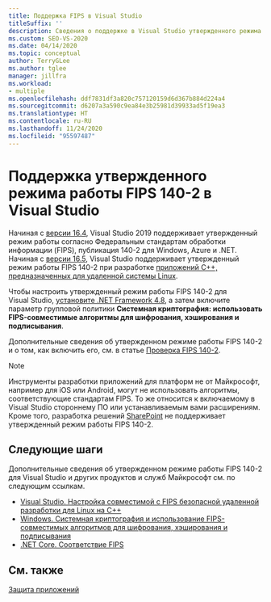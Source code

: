 ```yaml
---
title: Поддержка FIPS в Visual Studio
titleSuffix: ''
description: Сведения о поддержке в Visual Studio утвержденного режима работы согласно Федеральному стандарту обработки информации (FIPS), публикация 140-2 для Windows, Azure и .NET.
ms.custom: SEO-VS-2020
ms.date: 04/14/2020
ms.topic: conceptual
author: TerryGLee
ms.author: tglee
manager: jillfra
ms.workload:
- multiple
ms.openlocfilehash: ddf7831df3a820c757120159d6d367b884d224a4
ms.sourcegitcommit: d6207a3a590c9ea84e3b25981d39933ad5f19ea3
ms.translationtype: HT
ms.contentlocale: ru-RU
ms.lasthandoff: 11/24/2020
ms.locfileid: "95597487"
---
```

# <a name="visual-studio-support-for-the-fips-140-2-approved-mode-of-operation"></a>Поддержка утвержденного режима работы FIPS 140-2 в Visual Studio

Начиная с [версии 16.4](/visualstudio/releases/2019/release-notes-v16.4/), Visual Studio 2019 поддерживает утвержденный режим работы согласно Федеральным стандартам обработки информации (FIPS), публикация 140-2 для Windows, Azure и .NET. Начиная с [версии 16.5](/visualstudio/releases/2019/release-notes-archive-v16.5), Visual Studio поддерживает утвержденный режим работы FIPS 140-2 при разработке [приложений C++, предназначенных для удаленной системы Linux](/cpp/linux/set-up-fips-compliant-secure-remote-linux-development/).

Чтобы настроить утвержденный режим работы FIPS 140-2 для Visual Studio, [установите .NET Framework 4.8](https://dotnet.microsoft.com/download/dotnet-framework/net48), а затем включите параметр групповой политики **Системная криптография: использовать FIPS-совместимые алгоритмы для шифрования, хэширования и подписывания**.

Дополнительные сведения об утвержденном режиме работы FIPS 140-2 и о том, как включить его, см. в статье [Проверка FIPS 140-2](/windows/security/threat-protection/fips-140-validation/).

> [!NOTE]
> Инструменты разработки приложений для платформ не от Майкрософт, например для iOS или Android, могут не использовать алгоритмы, соответствующие стандартам FIPS. То же относится к включаемому в Visual Studio стороннему ПО или устанавливаемым вами расширениям. Кроме того, разработка решений [SharePoint](/sharepoint/security-for-sharepoint-server/federal-information-processing-standard-security-standards/) не поддерживает утвержденный режим работы FIPS 140-2.

## <a name="next-steps"></a>Следующие шаги

Дополнительные сведения об утвержденном режиме работы FIPS 140-2 для Visual Studio и других продуктов и служб Майкрософт см. по следующим ссылкам.

- [Visual Studio. Настройка совместимой с FIPS безопасной удаленной разработки для Linux на C++](/cpp/linux/set-up-fips-compliant-secure-remote-linux-development/)
- [Windows. Системная криптография и использование FIPS-совместимых алгоритмов для шифрования, хэширования и подписывания](/windows/security/threat-protection/security-policy-settings/system-cryptography-use-fips-compliant-algorithms-for-encryption-hashing-and-signing)
- [.NET Core. Соответствие FIPS](/dotnet/standard/security/fips-compliance/)

## <a name="see-also"></a>См. также

[Защита приложений](securing-applications.md)